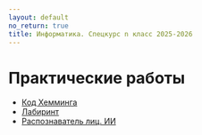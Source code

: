 ```yaml
---
layout: default
no_return: true
title: Информатика. Спецкурс n класс 2025-2026
---
```


# Практические работы

- [Код Хемминга][lab_1]  
- [Лабиринт][lab_2]
- [Распознаватель лиц. ИИ][lab_3]

[index]: {{site.baseurl}}/index

[lab_1]: {{site.baseurl}}/labs/lab-1
[lab_2]: {{site.baseurl}}/labs/lab-2
[lab_3]: {{site.baseurl}}/labs/lab-3

